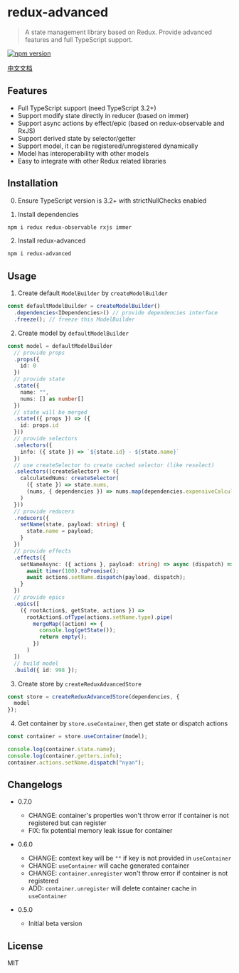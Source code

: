 # redux-advanced

> A state management library based on Redux. Provide advanced features and full TypeScript support.

[![npm version](https://img.shields.io/npm/v/redux-advanced.svg)](https://www.npmjs.com/package/redux-advanced)

[中文文档](https://github.com/SpringNyan/redux-advanced/blob/master/README-zh.md)

## Features

- Full TypeScript support (need TypeScript 3.2+)
- Support modify state directly in reducer (based on immer)
- Support async actions by effect/epic (based on redux-observable and RxJS)
- Support derived state by selector/getter
- Support model, it can be registered/unregistered dynamically
- Model has interoperability with other models
- Easy to integrate with other Redux related libraries

## Installation

0. Ensure TypeScript version is 3.2+ with strictNullChecks enabled

1. Install dependencies

```sh
npm i redux redux-observable rxjs immer
```

2. Install redux-advanced

```sh
npm i redux-advanced
```

## Usage

1. Create default `ModelBuilder` by `createModelBuilder`

```typescript
const defaultModelBuilder = createModelBuilder()
  .dependencies<IDependencies>() // provide dependencies interface
  .freeze(); // freeze this ModelBuilder
```

2. Create model by `defaultModelBuilder`

```typescript
const model = defaultModelBuilder
  // provide props
  .props({
    id: 0
  })
  // provide state
  .state({
    name: "",
    nums: [] as number[]
  })
  // state will be merged
  .state(({ props }) => ({
    id: props.id
  }))
  // provide selectors
  .selectors({
    info: ({ state }) => `${state.id} - ${state.name}`
  })
  // use createSelector to create cached selector (like reselect)
  .selectors((createSelector) => ({
    calculatedNums: createSelector(
      ({ state }) => state.nums,
      (nums, { dependencies }) => nums.map(dependencies.expensiveCalculate)
    )
  }))
  // provide reducers
  .reducers({
    setName(state, payload: string) {
      state.name = payload;
    }
  })
  // provide effects
  .effects({
    setNameAsync: ({ actions }, payload: string) => async (dispatch) => {
      await timer(100).toPromise();
      await actions.setName.dispatch(payload, dispatch);
    }
  })
  // provide epics
  .epics([
    ({ rootAction$, getState, actions }) =>
      rootAction$.ofType(actions.setName.type).pipe(
        mergeMap((action) => {
          console.log(getState());
          return empty();
        })
      )
  ])
  // build model
  .build({ id: 998 });
```

3. Create store by `createReduxAdvancedStore`

```typescript
const store = createReduxAdvancedStore(dependencies, {
  model
});
```

4. Get container by `store.useContainer`, then get state or dispatch actions

```typescript
const container = store.useContainer(model);

console.log(container.state.name);
console.log(container.getters.info);
container.actions.setName.dispatch("nyan");
```

## Changelogs

- 0.7.0

  - CHANGE: container's properties won't throw error if container is not registered but can register
  - FIX: fix potential memory leak issue for container

- 0.6.0

  - CHANGE: context key will be `""` if key is not provided in `useContainer`
  - CHANGE: `useContainer` will cache generated container
  - CHANGE: `container.unregister` won't throw error if container is not registered
  - ADD: `container.unregister` will delete container cache in `useContainer`

- 0.5.0

  - Initial beta version

## License

MIT
